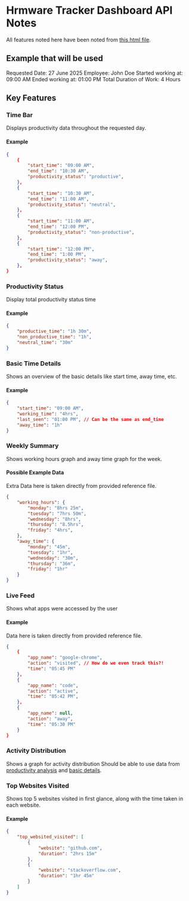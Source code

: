 # Hrmware Tracker Dashboard API Notes

All features noted here have been noted from [this html file](./employee-activity-v1.html).

## Example that will be used

Requested Date: 27 June 2025
Employee: John Doe
Started working at: 09:00 AM
Ended working at: 01:00 PM
Total Duration of Work: 4 Hours

## Key Features

### Time Bar

Displays productivity data throughout the requested day.

#### Example

```json
{
    {
        "start_time": "09:00 AM",
        "end_time": "10:30 AM",
        "productivity_status": "productive",
    },
    {
        "start_time": "10:30 AM",
        "end_time": "11:00 AM",
        "productivity_status": "neutral",
    },
    {
        "start_time": "11:00 AM",
        "end_time": "12:00 PM",
        "productivity_status": "non-productive",
    },
    {
        "start_time": "12:00 PM",
        "end_time": "1:00 PM",
        "productivity_status": "away",
    },
}
```

### Productivity Status

Display total productivity status time

#### Example

```json
{
    "productive_time": "1h 30m",
    "non_productive_time": "1h",
    "neutral_time": "30m"
}
```

### Basic Time Details

Shows an overview of the basic details like start time, away time, etc.

#### Example

```json
{
    "start_time": "09:00 AM",
    "working_time": "4hrs",
    "last_seen": "01:00 PM", // Can be the same as end_time
    "away_time": "1h"
}
```

### Weekly Summary

Shows working hours graph and away time graph for the week.

#### Possible Example Data

Extra Data here is taken directly from provided reference file.

```json
{
    "working_hours": {
        "monday": "8hrs 25m",
        "tuesday": "7hrs 50m",
        "wednesday": "8hrs",
        "thursday": "8.5hrs",
        "friday": "4hrs",
    },
    "away_time": {
        "monday": "45m",
        "tuesday": "1hr",
        "wednesday": "30m",
        "thursday": "36m",
        "friday": "1hr"
    }
}
```

### Live Feed

Shows what apps were accessed by the user

#### Example

Data here is taken directly from provided reference file.

```json
{
    {
        "app_name": "google-chrome",
        "action": "visited", // How do we even track this?!
        "time": "05:45 PM"
    },
    {
        "app_name": "code",
        "action": "active",
        "time": "05:42 PM",
    },
    {
        "app_name": null,
        "action": "away",
        "time": "05:30 PM"
    }
}
```

### Activity Distribution

Shows a graph for activity distribution
Should be able to use data from [productivity analysis](#productivity-status) and [basic details](#basic-time-details).

### Top Websites Visited

Shows top 5 websites visited in first glance, along with the time taken in each website.

#### Example

```json
{
    "top_websited_visited": [
        {
            "website": "github.com",
            "duration": "2hrs 15m"
        },
        {
            "website": "stackoverflow.com",
            "duration": "1hr 45m"
        }
    ]
}
```
